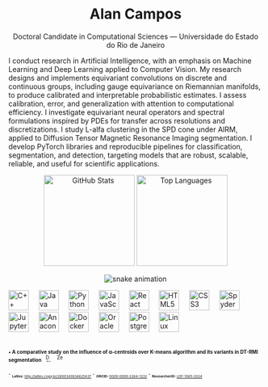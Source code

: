 <h1 align="center">Alan Campos</h1>
<p align="center">Doctoral Candidate in Computational Sciences — Universidade do Estado do Rio de Janeiro</p>

I conduct research in Artificial Intelligence, with an emphasis on Machine Learning and Deep Learning applied to Computer Vision. My research designs and implements equivariant convolutions on discrete and continuous groups, including gauge equivariance on Riemannian manifolds, to produce calibrated and interpretable probabilistic estimates. I assess calibration, error, and generalization with attention to computational efficiency. I investigate equivariant neural operators and spectral formulations inspired by PDEs for transfer across resolutions and discretizations. I study L-alfa clustering in the SPD cone under AIRM, applied to Diffusion Tensor Magnetic Resonance Imaging segmentation. I develop PyTorch libraries and reproducible pipelines for classification, segmentation, and detection, targeting models that are robust, scalable, reliable, and useful for scientific applications.

<div align="center">
  <img
    height="180"
    alt="GitHub Stats"
    src="https://github-readme-stats.vercel.app/api?username=alancampos-ai&show_icons=true&include_all_commits=true&rank_icon=percentile&number_format=short&hide_border=true&theme=transparent&locale=en&v=9"
  />
  <img
    height="180"
    alt="Top Languages"
    src="https://github-readme-stats.vercel.app/api/top-langs/?username=alancampos-ai&layout=compact&langs_count=8&card_width=320&hide_border=true&theme=transparent&locale=en&v=9"
  />
</div>


<p align="center">
  <picture>
    <source media="(prefers-color-scheme: dark)" srcset="https://raw.githubusercontent.com/alancampos-ai/alancampos-ai/output/snake-dark.svg" />
    <source media="(prefers-color-scheme: light), (prefers-color-scheme: no-preference)" srcset="https://raw.githubusercontent.com/alancampos-ai/alancampos-ai/output/snake.svg" />
    <img alt="snake animation" src="https://raw.githubusercontent.com/alancampos-ai/alancampos-ai/output/snake.svg" />
  </picture>
</p>

<p align="left">
  <!-- Linguagens -->
  <img src="https://cdn.simpleicons.org/cplusplus/00599C" alt="C++" height="40"/>&nbsp;&nbsp;&nbsp;&nbsp;
  <img src="https://cdn.jsdelivr.net/gh/devicons/devicon/icons/java/java-original.svg" alt="Java" height="40"/>&nbsp;&nbsp;&nbsp;&nbsp;
  <img src="https://cdn.jsdelivr.net/gh/devicons/devicon/icons/python/python-original.svg" alt="Python" height="40"/>&nbsp;&nbsp;&nbsp;&nbsp;
  <img src="https://cdn.jsdelivr.net/gh/devicons/devicon/icons/javascript/javascript-original.svg" alt="JavaScript" height="40"/>&nbsp;&nbsp;&nbsp;&nbsp;
  <img src="https://cdn.jsdelivr.net/gh/devicons/devicon/icons/react/react-original.svg" alt="React" height="40"/>&nbsp;&nbsp;&nbsp;&nbsp;
  <img src="https://cdn.jsdelivr.net/gh/devicons/devicon/icons/html5/html5-original.svg" alt="HTML5" height="40"/>&nbsp;&nbsp;&nbsp;&nbsp;
  <img src="https://cdn.jsdelivr.net/gh/devicons/devicon/icons/css3/css3-original.svg" alt="CSS3" height="40"/>&nbsp;&nbsp;&nbsp;&nbsp;
  <!-- IDEs / Notebooks -->
  <img src="https://cdn.simpleicons.org/spyderide" alt="Spyder" height="40"/>&nbsp;&nbsp;&nbsp;&nbsp;
  <img src="https://cdn.jsdelivr.net/gh/devicons/devicon/icons/jupyter/jupyter-original.svg" alt="Jupyter" height="40"/>&nbsp;&nbsp;&nbsp;&nbsp;
  <!-- Ambiente / Ferramentas -->
  <img src="https://cdn.jsdelivr.net/gh/devicons/devicon/icons/anaconda/anaconda-original.svg" alt="Anaconda" height="40"/>&nbsp;&nbsp;&nbsp;&nbsp;
  <img src="https://cdn.jsdelivr.net/gh/devicons/devicon/icons/docker/docker-original.svg" alt="Docker" height="40"/>&nbsp;&nbsp;&nbsp;&nbsp;
  <!-- Bancos de Dados -->
  <img src="https://cdn.jsdelivr.net/gh/devicons/devicon/icons/oracle/oracle-original.svg" alt="Oracle Database" height="40"/>&nbsp;&nbsp;&nbsp;&nbsp;
  <img src="https://cdn.jsdelivr.net/gh/devicons/devicon/icons/postgresql/postgresql-original.svg" alt="PostgreSQL" height="40"/>&nbsp;&nbsp;&nbsp;&nbsp;
  <!-- SO -->
  <img src="https://cdn.jsdelivr.net/gh/devicons/devicon/icons/linux/linux-original.svg" alt="Linux" height="40"/>
</p>
<br>

<div>
  <sub><small>
    <strong>• A comparative study on the influence of α-centroids over Κ-means algorithm and its variants in DT-RMI segmentation</strong>
    &nbsp;
    <a href="https://doi.org/10.21203/rs.3.rs-1819519/v1"><img src="https://cdn.simpleicons.org/doi/2dd4bf" alt="DOI" height="14"></a>&nbsp;&nbsp;
    <a href="https://doi.org/10.21203/rs.3.rs-1819519/v1"><img src="https://cdn.simpleicons.org/zenodo/2dd4bf" alt="Zenodo" height="14"></a>
  </small></sub>
</div>
<br>


<div>
  <sub><small>
- <sub><small><strong>Lattes:</strong> <a href="http://lattes.cnpq.br/2600343834625437">http://lattes.cnpq.br/2600343834625437</a></small></sub>
- <sub><small><strong>ORCID:</strong> <a href="https://orcid.org/0009-0009-2264-1232">0009-0009-2264-1232</a></small></sub>
- <sub><small><strong>ResearcherID:</strong> <a href="https://www.webofscience.com/wos/author/record/LDF-1065-2024">LDF-1065-2024</a></small></sub>
  </small></sub>
</div>
